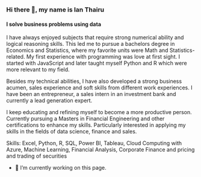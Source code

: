 ### Hi there 👋, my name is Ian Thairu
#### I solve business problems using data
I have always enjoyed subjects that require strong numerical ability and logical reasoning skills. This led me to pursue a bachelors degree in Economics and Statistics, where my favorite units were Math and Statistics-related. My first experience with programming was love at first sight. I started with JavaScript and later taught myself Python and R which were more relevant to my field.

Besides my technical abilities, I have also developed a strong business acumen, sales experience and soft skills from different work experiences. I have been an entrepreneur, a sales intern in an investment bank and currently a lead generation expert.

I keep educating and refining myself to become a more productive person. Currently pursuing a Masters in Financial Engineering and other certifications to enhance my skills. Particularly interested in applying my skills in the fields of data science, finance and sales.

Skills: Excel, Python, R, SQL, Power BI, Tableau, Cloud Computing with Azure, Machine Learning, Financial Analysis, Corporate Finance and pricing and trading of securities

- 🔭 I’m currently working on this page. 




